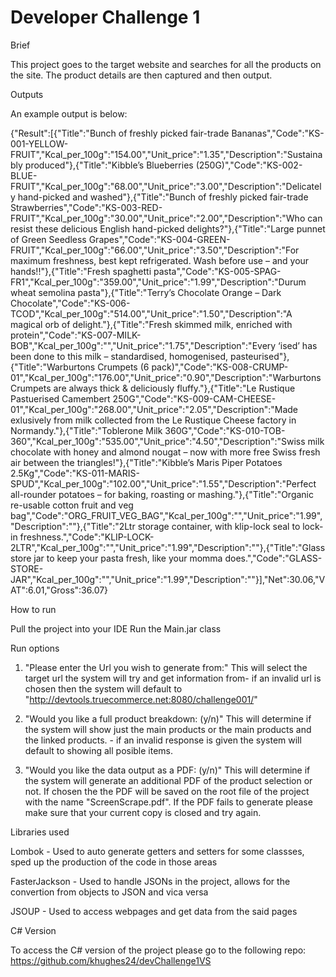 # Developer Challenge 1


Brief

This project goes to the target website and searches for all the products on the site. The product details are then captured and then output.

Outputs

An example output is below:

{"Result":[{"Title":"Bunch of freshly picked fair-trade Bananas","Code":"KS-001-YELLOW-FRUIT","Kcal_per_100g":"154.00","Unit_price":"1.35","Description":"Sustainably produced"},{"Title":"Kibble’s Blueberries (250G)","Code":"KS-002-BLUE-FRUIT","Kcal_per_100g":"68.00","Unit_price":"3.00","Description":"Delicately hand-picked and washed"},{"Title":"Bunch of freshly picked fair-trade Strawberries","Code":"KS-003-RED-FRUIT","Kcal_per_100g":"30.00","Unit_price":"2.00","Description":"Who can resist these delicious English hand-picked delights?"},{"Title":"Large punnet of Green Seedless Grapes","Code":"KS-004-GREEN-FRUIT","Kcal_per_100g":"66.00","Unit_price":"3.50","Description":"For maximum freshness, best kept refrigerated. Wash before use – and your hands!!"},{"Title":"Fresh spaghetti pasta","Code":"KS-005-SPAG-FR1","Kcal_per_100g":"359.00","Unit_price":"1.99","Description":"Durum wheat semolina pasta"},{"Title":"Terry’s Chocolate Orange – Dark Chocolate","Code":"KS-006-TCOD","Kcal_per_100g":"514.00","Unit_price":"1.50","Description":"A magical orb of delight."},{"Title":"Fresh skimmed milk, enriched with protein","Code":"KS-007-MILK-BOB","Kcal_per_100g":"","Unit_price":"1.75","Description":"Every ‘ised’ has been done to this milk – standardised, homogenised, pasteurised"},{"Title":"Warburtons Crumpets (6 pack)","Code":"KS-008-CRUMP-01","Kcal_per_100g":"176.00","Unit_price":"0.90","Description":"Warburtons Crumpets are always thick & deliciously fluffy."},{"Title":"Le Rustique Pastuerised Camembert 250G","Code":"KS-009-CAM-CHEESE-01","Kcal_per_100g":"268.00","Unit_price":"2.05","Description":"Made exlusively from milk collected from the Le Rustique Cheese factory in Normandy."},{"Title":"Toblerone Milk 360G","Code":"KS-010-TOB-360","Kcal_per_100g":"535.00","Unit_price":"4.50","Description":"Swiss milk chocolate with honey and almond nougat – now with more free Swiss fresh air between the triangles!"},{"Title":"Kibble’s Maris Piper Potatoes 2.5Kg","Code":"KS-011-MARIS-SPUD","Kcal_per_100g":"102.00","Unit_price":"1.55","Description":"Perfect all-rounder potatoes – for baking, roasting or mashing."},{"Title":"Organic re-usable cotton fruit and veg bag","Code":"ORG_FRUIT_VEG_BAG","Kcal_per_100g":"","Unit_price":"1.99","Description":""},{"Title":"2Ltr storage container, with klip-lock seal to lock-in freshness.","Code":"KLIP-LOCK-2LTR","Kcal_per_100g":"","Unit_price":"1.99","Description":""},{"Title":"Glass store jar to keep your pasta fresh, like your momma does.","Code":"GLASS-STORE-JAR","Kcal_per_100g":"","Unit_price":"1.99","Description":""}],"Net":30.06,"VAT":6.01,"Gross":36.07}


How to run

Pull the project into your IDE
Run the Main.jar class


Run options

1) "Please enter the Url you wish to generate from:"
This will select the target url the system will try and get information from- if an invalid url is chosen then the system will default to "http://devtools.truecommerce.net:8080/challenge001/"

2) "Would you like a full product breakdown: (y/n)"
This will determine if the system will show just the main products or the main products and the linked products. - if an invalid response is given the system will default to showing all posible items.

3) "Would you like the data output as a PDF: (y/n)"
This will determine if the system will generate an additional PDF of the product selection or not. If chosen the the PDF will be saved on the root file of the project with the name "ScreenScrape.pdf". If the PDF fails to generate please make sure that your current copy is closed and try again.


Libraries used

Lombok - Used to auto generate getters and setters for some classses, sped up the production of the code in those areas

FasterJackson - Used to handle JSONs in the project, allows for the convertion from objects to JSON and vica versa

JSOUP - Used to access webpages and get data from the said pages

C# Version

To access the C# version of the project please go to the following repo:
https://github.com/khughes24/devChallenge1VS

